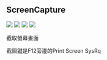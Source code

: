 ## ScreenCapture
![](https://img.shields.io/badge/.Net%20Framework-4.5.2-brightgreen) ![](https://img.shields.io/badge/lang-zh--TW-brightgreen) ![](https://img.shields.io/badge/lang-ja-brightgreen) ![](https://img.shields.io/badge/license-MIT-blue)

截取螢幕畫面

截圖鍵是F12旁邊的Print Screen SysRq
